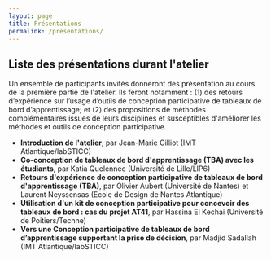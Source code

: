 ```yaml
---
layout: page
title: Présentations 
permalink: /presentations/
---
```

## Liste des présentations durant l'atelier
Un ensemble de participants invités donneront des présentation au cours de la première partie de l'atelier. Ils feront notamment : (1) des retours d’expérience sur l’usage d’outils de conception participative de tableaux de bord d’apprentissage; et (2) des propositions de méthodes complémentaires issues de leurs disciplines et susceptibles d'améliorer les méthodes et outils de conception participative.

*	**Introduction de l'atelier**, par Jean-Marie Gilliot (IMT Atlantique/labSTICC)
*	**Co-conception de tableaux de bord d'apprentissage (TBA) avec les étudiants**, par Katia Quelennec (Université de Lille/LIP6)
*	**Retours d'expérience de conception participative de tableaux de bord d'apprentissage (TBA)**, par Olivier Aubert (Université de Nantes) et Laurent Neyssensas (Ecole de Design de Nantes Atlantique)
*	**Utilisation d'un kit de conception participative pour concevoir des tableaux de bord : cas du projet AT41**, par Hassina El Kechai (Université de Poitiers/Techne)
*	**Vers une Conception participative de tableaux de bord d’apprentissage supportant la prise de décision**, par Madjid Sadallah (IMT Atlantique/labSTICC)
